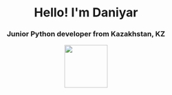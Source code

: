 <h1 align="center">Hello! I'm Daniyar</h1>
<h3 align="center">Junior Python developer from Kazakhstan, KZ</h3>

<div id="header" align="center">
  <img src="https://media.giphy.com/media/M9gbBd9nbDrOTu1Mqx/giphy.gif" width="100"/>
</div>
